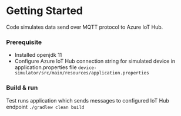 # Getting Started
Code simulates data send over MQTT protocol to Azure IoT Hub.

### Prerequisite
* Installed openjdk 11
* Configure Azure IoT Hub connection string for simulated device in application.properties file
```device-simulator/src/main/resources/application.properties```

### Build & run
Test runs application which sends messages to configured IoT Hub endpoint
```./gradlew clean build```


